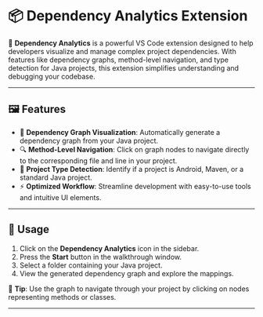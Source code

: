 # 📦 Dependency Analytics Extension

🚀 **Dependency Analytics** is a powerful VS Code extension designed to help developers visualize and manage complex project dependencies. With features like dependency graphs, method-level navigation, and type detection for Java projects, this extension simplifies understanding and debugging your codebase.

---

## 🖼️ Features

- 🎯 **Dependency Graph Visualization**: Automatically generate a dependency graph from your Java project.
- 🔍 **Method-Level Navigation**: Click on graph nodes to navigate directly to the corresponding file and line in your project.
- 📂 **Project Type Detection**: Identify if a project is Android, Maven, or a standard Java project.
- ⚡ **Optimized Workflow**: Streamline development with easy-to-use tools and intuitive UI elements.

---

## 🚀 Usage

1. Click on the **Dependency Analytics** icon in the sidebar.
2. Press the **Start** button in the walkthrough window.
3. Select a folder containing your Java project.
4. View the generated dependency graph and explore the mappings.

📌 **Tip**: Use the graph to navigate through your project by clicking on nodes representing methods or classes.

---
